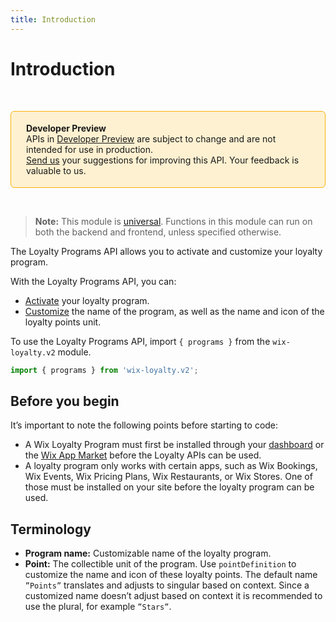 ```yaml
---
title: Introduction
---
```


# Introduction
&nbsp;
<div style="background-color: #FEF1D1; padding: 18px 24px; border-radius: 6px; border: 1px solid #FDB10C; box-sizing: border-box; display: inline-block">
    <b>Developer Preview</b>
    <br/>
    <span>APIs in <a href="https://www.wix.com/velo/reference/api-overview/developer-preview">Developer Preview</a> are subject to change and are not intended for use in production.<br/><a href="mailto:velo-preview-feedback@wix.com">Send us</a> your suggestions for improving this API. Your feedback is valuable to us.</span>
</div>  

&nbsp;
> **Note:** This module is [universal](/api-overview/api-versions#universal-modules). Functions in this module can run on both the backend and frontend, unless specified otherwise.  

The Loyalty Programs API allows you to activate and customize your loyalty program.

With the Loyalty Programs API, you can:
- [Activate](wix-loyalty-v2/programs/activateloyaltyprogram) your loyalty program.
- [Customize](wix-loyalty-v2/programs/updateloyaltyprogram) the name of the program, as well as the name and icon of the loyalty points unit.

To use the Loyalty Programs API, import `{ programs }` from the `wix-loyalty.v2` module. 

```javascript
import { programs } from 'wix-loyalty.v2';
```

## Before you begin

It’s important to note the following points before starting to code:
- A Wix Loyalty Program must first be installed through your [dashboard](https://www.wix.com/my-account/site-selector/?buttonText=Select%20Site&title=Select%20a%20Site&autoSelectOnSingleSite=true&actionUrl=https:%2F%2Fwww.wix.com%2Fdashboard%2F%7B%7BmetaSiteId%7D%7D%2Floyalty-accounts/wizard/) or the [Wix App Market](https://www.wix.com/app-market/loyalty) before the Loyalty APIs can be used. 
- A loyalty program only works with certain apps, such as Wix Bookings, Wix Events, Wix Pricing Plans, Wix Restaurants, or Wix Stores. One of those must be installed on your site before the loyalty program can be used.

## Terminology

- **Program name:** Customizable name of the loyalty program.
- **Point:** The collectible unit of the program. Use `pointDefinition` to customize the name and icon of these loyalty points. The default name `”Points”` translates and adjusts to singular based on context. Since a customized name doesn’t adjust based on context it is recommended to use the plural, for example `”Stars”`.
